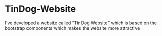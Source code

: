 # TinDog-Website
I've developed a website called "TinDog Website" which is based on the bootstrap components which makes the website more attractive 
